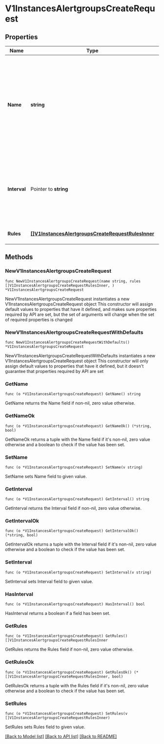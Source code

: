 # V1InstancesAlertgroupsCreateRequest

## Properties

Name | Type | Description | Notes
------------ | ------------- | ------------- | -------------
**Name** | **string** | The name of the group. Must be unique. &#x60;Additional Validators:&#x60; * is the identifier and so unique * should only include the characters: a-zA-Z0-9- | 
**Interval** | Pointer to **string** | How often rules in the group are evaluated. &#x60;Additional Validators:&#x60; * must be a valid time string * should be &gt;&#x3D;60s | [optional] [default to "60s"]
**Rules** | [**[]V1InstancesAlertgroupsCreateRequestRulesInner**](V1InstancesAlertgroupsCreateRequestRulesInner.md) | rules for the alert group | 

## Methods

### NewV1InstancesAlertgroupsCreateRequest

`func NewV1InstancesAlertgroupsCreateRequest(name string, rules []V1InstancesAlertgroupsCreateRequestRulesInner, ) *V1InstancesAlertgroupsCreateRequest`

NewV1InstancesAlertgroupsCreateRequest instantiates a new V1InstancesAlertgroupsCreateRequest object
This constructor will assign default values to properties that have it defined,
and makes sure properties required by API are set, but the set of arguments
will change when the set of required properties is changed

### NewV1InstancesAlertgroupsCreateRequestWithDefaults

`func NewV1InstancesAlertgroupsCreateRequestWithDefaults() *V1InstancesAlertgroupsCreateRequest`

NewV1InstancesAlertgroupsCreateRequestWithDefaults instantiates a new V1InstancesAlertgroupsCreateRequest object
This constructor will only assign default values to properties that have it defined,
but it doesn't guarantee that properties required by API are set

### GetName

`func (o *V1InstancesAlertgroupsCreateRequest) GetName() string`

GetName returns the Name field if non-nil, zero value otherwise.

### GetNameOk

`func (o *V1InstancesAlertgroupsCreateRequest) GetNameOk() (*string, bool)`

GetNameOk returns a tuple with the Name field if it's non-nil, zero value otherwise
and a boolean to check if the value has been set.

### SetName

`func (o *V1InstancesAlertgroupsCreateRequest) SetName(v string)`

SetName sets Name field to given value.


### GetInterval

`func (o *V1InstancesAlertgroupsCreateRequest) GetInterval() string`

GetInterval returns the Interval field if non-nil, zero value otherwise.

### GetIntervalOk

`func (o *V1InstancesAlertgroupsCreateRequest) GetIntervalOk() (*string, bool)`

GetIntervalOk returns a tuple with the Interval field if it's non-nil, zero value otherwise
and a boolean to check if the value has been set.

### SetInterval

`func (o *V1InstancesAlertgroupsCreateRequest) SetInterval(v string)`

SetInterval sets Interval field to given value.

### HasInterval

`func (o *V1InstancesAlertgroupsCreateRequest) HasInterval() bool`

HasInterval returns a boolean if a field has been set.

### GetRules

`func (o *V1InstancesAlertgroupsCreateRequest) GetRules() []V1InstancesAlertgroupsCreateRequestRulesInner`

GetRules returns the Rules field if non-nil, zero value otherwise.

### GetRulesOk

`func (o *V1InstancesAlertgroupsCreateRequest) GetRulesOk() (*[]V1InstancesAlertgroupsCreateRequestRulesInner, bool)`

GetRulesOk returns a tuple with the Rules field if it's non-nil, zero value otherwise
and a boolean to check if the value has been set.

### SetRules

`func (o *V1InstancesAlertgroupsCreateRequest) SetRules(v []V1InstancesAlertgroupsCreateRequestRulesInner)`

SetRules sets Rules field to given value.



[[Back to Model list]](../README.md#documentation-for-models) [[Back to API list]](../README.md#documentation-for-api-endpoints) [[Back to README]](../README.md)


